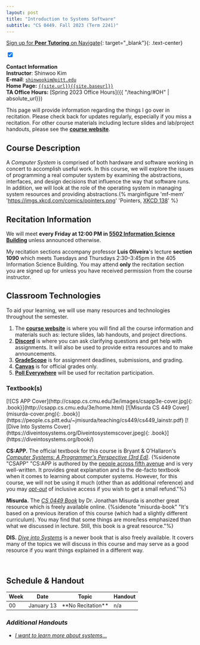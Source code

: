 ```yaml
---
layout: post
title: "Introduction to Systems Software"
subtitle: "CS 0449. Fall 2023 (Term 2241)"
---
```


[Sign up for **Peer Tutoring** on Navigate](https://pitt.guide.eab.com/){: target="\_blank"}{: .text-center}

<p><label for="instr" class="margin-toggle"></label><input type="checkbox" id="instr" class="margin-toggle" checked>
<span class="marginnote" markdown="1">

**Contact Information**<br />
**Instructor**: Shinwoo Kim<br/>
**E-mail**: [`shinwookim@pitt.edu`](mailto:shiwookim@pitt.edu)<br/>
**Home Page:** [`{{site.url}}{{site.baseurl}}`]({{site.url}}{{site.baseurl}}/)<br/>
**TA Office Hours:** [Spring 2023 Office Hours]({{ "/teaching/#OH" | absolute_url}})
</span></p>

This page will provide information regarding the things I go over in recitation. Please check back for updates regularly, especially if you miss a recitation. For other course materials including lecture slides and lab/project handouts, please see the [**course website**](https://cs0449.gitlab.io/sp2023/).

## Course Description
A *Computer System* is comprised of both hardware and software working in concert to accomplish useful work. In this course, we will explore the issues of programming a real computer system by examining the abstractions, interfaces, and design decisions that influence the way that software runs. In addition, we will look at the role of the operating system in managing system resources and providing abstractions.{% marginfigure 'mf-mem' 'https://imgs.xkcd.com/comics/pointers.png' 'Pointers, [XKCD 138](https://xkcd.com/138/)' %}

## Recitation Information


We will meet **every Friday at 12:00 PM in [5502 Information Science Building](https://map.concept3d.com/?id=1315#!m/386791)** unless announced otherwise. 

My recitation sections accompany professor **Luis Oliveira**'s lecture **section 1090** which meets Tuesdays and Thursdays 2:30–3:45pm in the 405 Information Science Building. You may attend **only** the recitation section you are signed up for unless you have received permission from the course instructor. 

## Classroom Technologies
To aid your learning, we will use many resources and technologies throughout the semester. 

1. The [**course website**](https://cs0449.gitlab.io/sp2023/) is where you will find all the course information and materials such as: lecture slides, lab handouts, and project directions.
2. [**Discord**](https://discord.com/) is where you can ask clarifying questions and get help with assignments. It will also be used to provide extra resources and to make announcements.
3. [**GradeScope**](https://www.gradescope.com/) is for assignment deadlines, submissions, and grading.
4. [**Canvas**](canvas.pitt.edu) is for official grades only.
5. [**Poll Everywhere**](https://pollev.com/home) will be used for recitation participation.

### Textbook(s)

<div class="mx-auto text-center px-3" markdown="1">
[![CS APP Cover](http://csapp.cs.cmu.edu/3e/images/csapp3e-cover.jpg){: .book}](http://csapp.cs.cmu.edu/3e/home.html)
[![Misurda CS 449 Cover](misurda-cover.png){: .book}](https://people.cs.pitt.edu/~jmisurda/teaching/cs449/cs449_lainstr.pdf)
[![Dive Into Systems Cover](https://diveintosystems.org/Diveintosystemscover.jpeg){: .book}](https://diveintosystems.org/book/)
</div>


**CS:APP.** The official textbook for this course is Bryant & O’Hallaron's [*Computer Systems: A Programmer's Perspective (3rd Ed)*](http://csapp.cs.cmu.edu/3e/home.html). {%sidenote "CSAPP" "CS:APP is authored by the [people across fifth avenue](https://www.cs.cmu.edu/) and is very well-written. It provides great explanation and is the de-facto textbook when it comes to learning about computer systems. However, for this course, we will not be using it much (other than as additional reference) and you may [*opt-out*](https://solve.redshelf.com/hc/en-us/articles/360013142634-How-to-Opt-Out) of inclusive access if you wish to get a small refund."%}

**Misurda.** The [*CS 0449 Book*](https://people.cs.pitt.edu/~jmisurda/teaching/cs449/cs449_latest.pdf) by Dr. Jonathan Misurda is another great resource which is freely available online.  {%sidenote "misurda-book" "It's based on a previous iteration of this course (which had a slightly different curriculum). You may find that some things are more/less emphasized than what we discussed in lecture. Still, this book is a great resource."%}

**DIS.** [*Dive into Systems*](https://diveintosystems.org/book/) is a newer book that is also freely available. It covers many of the topics we will discuss in this course and may serve as a good resource if you want things explained in a different way.<span class="endmark"></span>

<br/>

<h2 id="handouts">Schedule <em>&</em> Handout</h2>
<style>
  table tr td, table tr th{
    background-color: rgba(0,0,0, 0) !important;
  }
  td a {
    text-shadow: none !important;
  }
</style>
<div class="table-responsive">
<table class="table table-hover bg-none">
  <thead>
<tr>
<th class="text-center">Week</th>
<th class="text-center">Date</th>
<th>Topic</th>
<th class="text-center">Handout</th>
</tr>
</thead>
<tbody>
<tr>
<td class="text-center">00</td>
<td class="text-center">January 13</td>
<td>**No Recitation**</td>
<td class="text-center">n/a</td>
</tr>

  </tbody>
</table>
</div>

### *Additional Handouts*
- [*I want to learn more about systems*...](more-systems.html)

<style>
.book{
    width: auto !important;
    height: 150px;
}
</style>